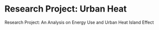 # Research Project: Urban Heat
Research Project: An Analysis on Energy Use and Urban Heat Island Effect
